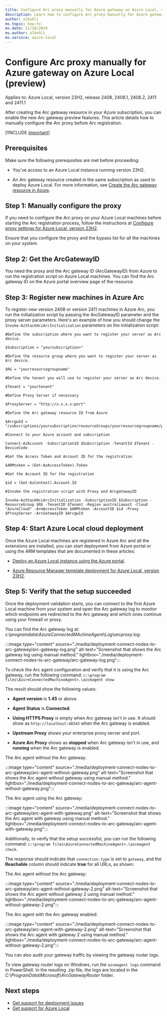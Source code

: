 ```yaml
--- 
title: Configure Arc proxy manually for Azure gateway on Azure Local, version 2408 and 2408.1 (preview)
description: Learn how to configure Arc proxy manually for Azure gateway on Azure Local, version 2408 and 2408.1 (preview). 
author: alkohli
ms.topic: how-to
ms.date: 11/18/2024
ms.author: alkohli
ms.service: azure-local
---
```


# Configure Arc proxy manually for Azure gateway on Azure Local (preview)

Applies to: Azure Local, version 23H2, release 2408, 2408.1, 2408.2, 2411 and 2411.1

After creating the Arc gateway resource in your Azure subscription, you can enable the new Arc gateway preview features. This article details how to manually configure the Arc proxy before Arc registration.

[!INCLUDE [important](../includes/hci-preview.md)]

## Prerequisites

Make sure the following prerequisites are met before proceeding:

- You’ve access to an Azure Local instance running version 23H2.

- An Arc gateway resource created in the same subscription as used to deploy Azure Local. For more information, see [Create the Arc gateway resource in Azure](deployment-azure-arc-gateway-overview.md#create-the-arc-gateway-resource-in-azure).

## Step 1: Manually configure the proxy

If you need to configure the Arc proxy on your Azure Local machines before starting the Arc registration process, follow the instructions at [Configure proxy settings for Azure Local, version 23H2](../manage/configure-proxy-settings-23h2.md).

Ensure that you configure the proxy and the bypass list for all the machines on your system.

## Step 2: Get the ArcGatewayID  

You need the proxy and the Arc gateway ID (ArcGatewayID) from Azure to run the registration script on Azure Local machines. You can find the Arc gateway ID on the Azure portal overview page of the resource.

## Step 3: Register new machines in Azure Arc

To register new version 2408 or version 2411 machines in Azure Arc, you run the initialization script by passing the ArcGatewayID parameter and the proxy server parameters. Here's an example of how you should change the `Invoke-AzStackHciArcInitialization` parameters on the initialization script:

```azurecli
#Define the subscription where you want to register your server as Arc device. 

$Subscription = "yoursubscription>" 

#Define the resource group where you want to register your server as Arc device.

$RG = "yourresourcegroupname" 

#Define the tenant you will use to register your server as Arc device. 

$Tenant = "yourtenant" 

#Define Proxy Server if necessary 

$ProxyServer = "http://x.x.x.x:port" 

#Define the Arc gateway resource ID from Azure 

$ArcgwId = "/subscriptions/yoursubscription/resourceGroups/yourresourcegroupname/providers/Microsoft.HybridCompute/gateways/yourarcgatewayname" 

#Connect to your Azure account and subscription 

Connect-AzAccount -SubscriptionId $Subscription -TenantId $Tenant -DeviceCode 

#Get the Access Token and Account ID for the registration 

$ARMtoken = (Get-AzAccessToken).Token 

#Get the Account ID for the registration 

$id = (Get-AzContext).Account.Id 

#Invoke the registration script with Proxy and ArcgatewayID 

Invoke-AzStackHciArcInitialization -SubscriptionID $Subscription -ResourceGroup $RG -TenantID $Tenant -Region australiaeast -Cloud "AzureCloud" -ArmAccessToken $ARMtoken -AccountID $id -Proxy $ProxyServer -ArcGatewayID $ArcgwId 
```

## Step 4: Start Azure Local cloud deployment

Once the Azure Local machines are registered in Azure Arc and all the extensions are installed, you can start deployment from Azure portal or using the ARM templates that are documented in these articles:

- [Deploy an Azure Local instance using the Azure portal](deploy-via-portal.md).

- [Azure Resource Manager template deployment for Azure Local, version 23H2](deployment-azure-resource-manager-template.md).

## Step 5: Verify that the setup succeeded

Once the deployment validation starts, you can connect to the first Azure Local machine from your system and open the Arc gateway log to monitor which endpoints are redirected to the Arc gateway and which ones continue using your firewall or proxy.

You can find the Arc gateway log at: *c:\programdata\AzureConnectedMAchineAgent\Log\arcproxy.log*.

:::image type="content" source="./media/deployment-connect-nodes-to-arc-gateway/arc-gateway-log.png" alt-text="Screenshot that shows the Arc gateway log using manual method." lightbox="./media/deployment-connect-nodes-to-arc-gateway/arc-gateway-log.png":::

To check the Arc agent configuration and verify that it is using the Arc gateway, run the following command: `c:\program files\AzureConnectedMachineAgent>.\azcmagent show`

The result should show the following values:

- **Agent version** is **1.45** or above.

- **Agent Status** is **Connected**.

- **Using HTTPS Proxy**  is empty when Arc gateway isn't in use. It should show as `http://localhost:40343` when the Arc gateway is enabled.

- **Upstream Proxy** shows your enterprise proxy server and port.

- **Azure Arc Proxy** shows as **stopped** when Arc gateway isn't in use, and **running** when the Arc gateway is enabled.

The Arc agent without the Arc gateway:

:::image type="content" source="./media/deployment-connect-nodes-to-arc-gateway/arc-agent-without-gateway.png" alt-text="Screenshot that shows the Arc agent without gateway using manual method." lightbox="./media/deployment-connect-nodes-to-arc-gateway/arc-agent-without-gateway.png":::

The Arc agent using the Arc gateway:

:::image type="content" source="./media/deployment-connect-nodes-to-arc-gateway/arc-agent-with-gateway.png" alt-text="Screenshot that shows the Arc agent with gateway using manual method." lightbox="./media/deployment-connect-nodes-to-arc-gateway/arc-agent-with-gateway.png":::

Additionally, to verify that the setup successful, you can run the following command: `c:\program files\AzureConnectedMachineAgent>.\azcmagent check`.

The response should indicate that `connection.type` is set to `gateway`, and the **Reachable** column should indicate **true** for all URLs, as shown:

The Arc agent without the Arc gateway:

:::image type="content" source="./media/deployment-connect-nodes-to-arc-gateway/arc-agent-without-gateway-2.png" alt-text="Screenshot that shows the Arc agent without gateway 2 using manual method." lightbox="./media/deployment-connect-nodes-to-arc-gateway/arc-agent-without-gateway-2.png":::

The Arc agent with the Arc gateway enabled:

:::image type="content" source="./media/deployment-connect-nodes-to-arc-gateway/arc-agent-with-gateway-2.png" alt-text="Screenshot that shows the Arc agent with gateway 2 using manual method." lightbox="./media/deployment-connect-nodes-to-arc-gateway/arc-agent-without-gateway-2.png":::

You can also audit your gateway traffic by viewing the gateway router logs.  

To view gateway router logs on Windows, run the `azcmagent logs` command in PowerShell. In the resulting .zip file, the logs are located in the *C:\ProgramData\Microsoft\ArcGatewayRouter* folder.

## Next steps

- [Get support for deployment issues](../manage/get-support-for-deployment-issues.md)
- [Get support for Azure Local](../manage/get-support.md)
